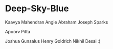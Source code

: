 # Deep-Sky-Blue

Kaavya Mahendran
Angie Abraham
Joseph Sparks

Apoorv Pitta

Joshua Gunsalus
Henry Goldrich
Nikhil Desai :)
